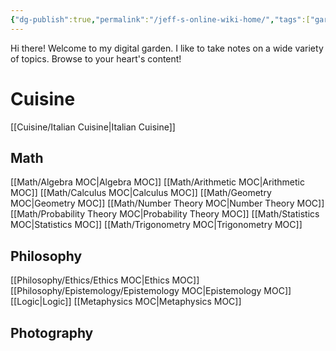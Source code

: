 ```yaml
---
{"dg-publish":true,"permalink":"/jeff-s-online-wiki-home/","tags":["gardenEntry"]}
---
```


Hi there! Welcome to my digital garden. I like to take notes on a wide variety of topics. Browse to your heart's content!

# Cuisine

[[Cuisine/Italian Cuisine\|Italian Cuisine]]
## Math

 [[Math/Algebra MOC\|Algebra MOC]]
 [[Math/Arithmetic MOC\|Arithmetic MOC]]
 [[Math/Calculus MOC\|Calculus MOC]]
 [[Math/Geometry MOC\|Geometry MOC]]
 [[Math/Number Theory MOC\|Number Theory MOC]]
 [[Math/Probability Theory MOC\|Probability Theory MOC]]
 [[Math/Statistics MOC\|Statistics MOC]]
 [[Math/Trigonometry MOC\|Trigonometry MOC]]
## Philosophy

[[Philosophy/Ethics/Ethics MOC\|Ethics MOC]]
[[Philosophy/Epistemology/Epistemology MOC\|Epistemology MOC]]
[[Logic\|Logic]]
[[Metaphysics MOC\|Metaphysics MOC]]

## Photography

